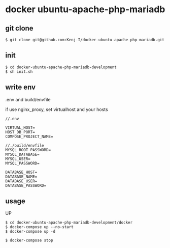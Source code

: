 # docker ubuntu-apache-php-mariadb

## git clone

```shell
$ git clone git@github.com:Kenj-I/docker-ubuntu-apache-php-mariadb.git
```

## init

```shell
$ cd docker-ubuntu-apache-php-mariadb-development
$ sh init.sh
```


## write env

.env and build/envfile

if use nginx_proxy, set virtualhost and your hosts

```.env
//.env

VIRTUAL_HOST=
HOST_DB_PORT=
COMPOSE_PROJECT_NAME=
```

```envfile
//./build/envfile
MYSQL_ROOT_PASSWORD=
MYSQL_DATABASE=
MYSQL_USER=
MYSQL_PASSWORD=

DATABASE_HOST=
DATABASE_NAME=
DATABASE_USER=
DATABASE_PASSWORD=
```


## usage

UP

```shell
$ cd docker-ubuntu-apache-php-mariadb-development/docker
$ docker-compose up --no-start
$ docker-compose up -d
```

```shell
$ docker-compose stop
```
